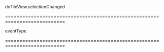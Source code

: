 <!--id-->dxTileView.selectionChanged<!--/id-->
===========================================================================
<!--hidden--><!--/hidden-->
<!--type-->eventType<!--/type-->
===========================================================================


